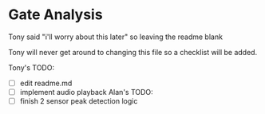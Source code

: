 # Gate Analysis

Tony said "i'll worry about this later" so leaving the readme blank

Tony will never get around to changing this file so a checklist will be added.

Tony's TODO:

- [ ] edit readme.md
- [ ] implement audio playback
Alan's TODO:
- [ ] finish 2 sensor peak detection logic
